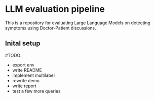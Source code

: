 # LLM evaluation pipeline

This is a repository for evaluating Large Language Models on detecting symptoms using Doctor-Patient discussions.

## Inital setup

#TODO:
- export env
- write README
- implement multilabel
- rewrite demo
- write report
- test a few more queries